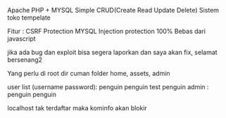 Apache PHP + MYSQL Simple CRUD(Create Read Update Delete) Sistem toko tempelate

Fitur : 
CSRF Protection
MYSQL Injection protection
100% Bebas dari javascript

jika ada bug dan exploit bisa segera laporkan
dan saya akan fix, selamat bersenang2

Yang perlu di root dir cuman folder
home, assets, admin

user list (username password):
penguin penguin
test penguin
admin :
penguin penguin

localhost tak terdaftar maka kominfo akan blokir